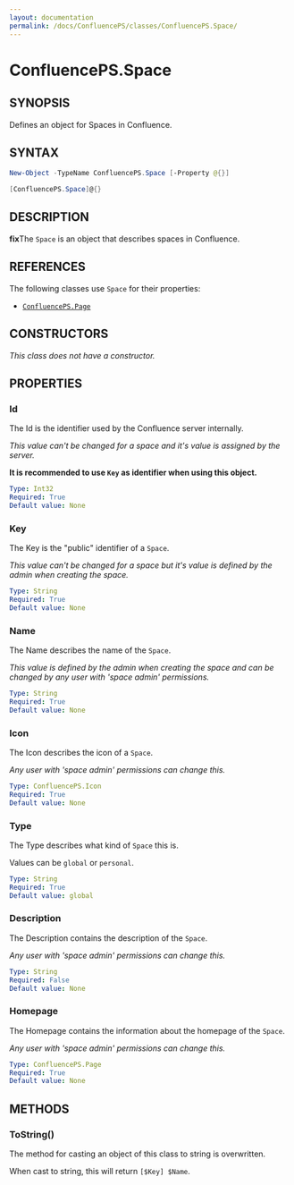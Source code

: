 ```yaml
---
layout: documentation
permalink: /docs/ConfluencePS/classes/ConfluencePS.Space/
---
```


# ConfluencePS.Space

## SYNOPSIS

Defines an object for Spaces in Confluence.

## SYNTAX

```powershell
New-Object -TypeName ConfluencePS.Space [-Property @{}]

[ConfluencePS.Space]@{}
```

## DESCRIPTION

**fix**The `Space` is an object that describes spaces in Confluence.

## REFERENCES

The following classes use `Space` for their properties:

- [`ConfluencePS.Page`](/docs/ConfluencePS/classes/ConfluencePS.Page/)

## CONSTRUCTORS

_This class does not have a constructor._

## PROPERTIES

### Id

The Id is the identifier used by the Confluence server internally.

_This value can't be changed for a space and it's value is assigned by the server._

**It is recommended to use `Key` as identifier when using this object.**

```yaml
Type: Int32
Required: True
Default value: None
```

### Key

The Key is the "public" identifier of a `Space`.

_This value can't be changed for a space but it's value is defined by the admin when creating the space._

```yaml
Type: String
Required: True
Default value: None
```

### Name

The Name describes the name of the `Space`.

_This value is defined by the admin when creating the space and can be changed by any user with 'space admin' permissions._

```yaml
Type: String
Required: True
Default value: None
```

### Icon

The Icon describes the icon of a `Space`.

_Any user with 'space admin' permissions can change this._

```yaml
Type: ConfluencePS.Icon
Required: True
Default value: None
```

### Type

The Type describes what kind of `Space` this is.

Values can be `global` or `personal`.

```yaml
Type: String
Required: True
Default value: global
```

### Description

The Description contains the description of the `Space`.

_Any user with 'space admin' permissions can change this._

```yaml
Type: String
Required: False
Default value: None
```

### Homepage

The Homepage contains the information about the homepage of the `Space`.

_Any user with 'space admin' permissions can change this._

```yaml
Type: ConfluencePS.Page
Required: True
Default value: None
```

## METHODS

### ToString()

The method for casting an object of this class to string is overwritten.

When cast to string, this will return `[$Key] $Name`.
